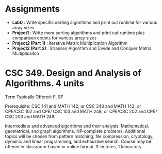 # Assignments

- __Lab0__ : Write specific sorting algorithms and print out runtime for various array sizes
- __Project1__ : Write more sorting algorithms and print out runtime plus comparison counts for various array sizes
- __Project2 (Part 1)__ : Iterative Matrix Multiplication Algorithm
- __Project2 (Part 2)__ : Strassen Algorithm and Divide and Conquer Matrix Multiplicaiton

# CSC 349. Design and Analysis of Algorithms. 4 units

Term Typically Offered: F, SP

Prerequisite: CSC 141 and MATH 142; or CSC 348 and MATH 142; or CPE/CSC 102 and CPE/ CSC 103 and MATH 248; or CPE/CSC 202 and CPE/ CSC 203 and MATH 248.

Intermediate and advanced algorithms and their analysis. Mathematical, geometrical, and graph algorithms. NP-complete problems. Additional topics will be chosen from pattern matching, file compression, cryptology, dynamic and linear programming, and exhaustive search. Course may be offered in classroom-based or online format. 3 lectures, 1 laboratory.
